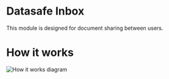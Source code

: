 # Datasafe Inbox

This module is designed for document sharing between users.

# How it works
![How it works diagram](http://www.plantuml.com/plantuml/proxy?src=https://raw.githubusercontent.com/valb3r/datasafe/develop/docs/diagrams/high-level/how_it_works_inbox.puml&fmt=svg&vvv=1&sanitize=true)